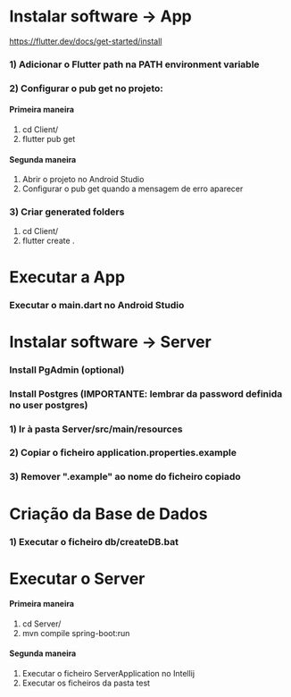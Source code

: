 # Instalar software -> App
https://flutter.dev/docs/get-started/install

### 1) Adicionar o Flutter path na PATH environment variable

### 2) Configurar o pub get no projeto:
#### Primeira maneira
  1) cd Client/
  2) flutter pub get

#### Segunda maneira
  1) Abrir o projeto no Android Studio
  2) Configurar o pub get quando a mensagem de erro aparecer
    
### 3) Criar generated folders
  1) cd Client/
  2) flutter create .

# Executar a App
### Executar o main.dart no Android Studio


# Instalar software -> Server
### Install PgAdmin (optional)
### Install Postgres (IMPORTANTE: lembrar da password definida no user postgres)

### 1) Ir à pasta Server/src/main/resources
### 2) Copiar o ficheiro application.properties.example
### 3) Remover ".example" ao nome do ficheiro copiado

# Criação da Base de Dados
### 1) Executar o ficheiro db/createDB.bat

# Executar o Server
#### Primeira maneira
  1) cd Server/
  2) mvn compile spring-boot:run
  
#### Segunda maneira
  1) Executar o ficheiro ServerApplication no Intellij
  2) Executar os ficheiros da pasta test
